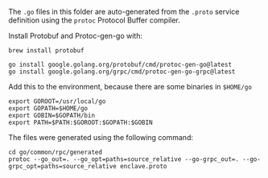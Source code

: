 The `.go` files in this folder are auto-generated from the `.proto` service definition using the `protoc` Protocol 
Buffer compiler.

Install Protobuf and Protoc-gen-go with:

    brew install protobuf

    go install google.golang.org/protobuf/cmd/protoc-gen-go@latest
    go install google.golang.org/grpc/cmd/protoc-gen-go-grpc@latest

Add this to the environment, because there are some binaries in ``$HOME/go``

    export GOROOT=/usr/local/go
    export GOPATH=$HOME/go
    export GOBIN=$GOPATH/bin
    export PATH=$PATH:$GOROOT:$GOPATH:$GOBIN

The files were generated using the following command:

    cd go/common/rpc/generated
    protoc --go_out=. --go_opt=paths=source_relative --go-grpc_out=. --go-grpc_opt=paths=source_relative enclave.proto
